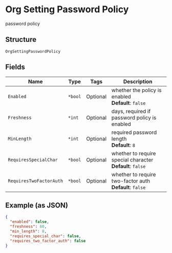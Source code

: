 
# Org Setting Password Policy

password policy

## Structure

`OrgSettingPasswordPolicy`

## Fields

| Name | Type | Tags | Description |
|  --- | --- | --- | --- |
| `Enabled` | `*bool` | Optional | whether the policy is enabled<br>**Default**: `false` |
| `Freshness` | `*int` | Optional | days, required if password policy is enabled |
| `MinLength` | `*int` | Optional | required password length<br>**Default**: `8` |
| `RequiresSpecialChar` | `*bool` | Optional | whether to require special character<br>**Default**: `false` |
| `RequiresTwoFactorAuth` | `*bool` | Optional | whether to require two-factor auth<br>**Default**: `false` |

## Example (as JSON)

```json
{
  "enabled": false,
  "freshness": 60,
  "min_length": 8,
  "requires_special_char": false,
  "requires_two_factor_auth": false
}
```

